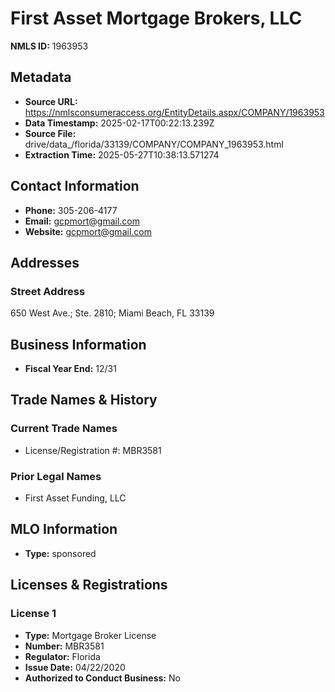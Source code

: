 # First Asset Mortgage Brokers, LLC

**NMLS ID:** 1963953

## Metadata
- **Source URL:** https://nmlsconsumeraccess.org/EntityDetails.aspx/COMPANY/1963953
- **Data Timestamp:** 2025-02-17T00:22:13.239Z
- **Source File:** drive/data_/florida/33139/COMPANY/COMPANY_1963953.html
- **Extraction Time:** 2025-05-27T10:38:13.571274

## Contact Information
- **Phone:** 305-206-4177
- **Email:** gcpmort@gmail.com
- **Website:** gcpmort@gmail.com

## Addresses
### Street Address
650 West Ave.; Ste. 2810; Miami Beach, FL 33139

## Business Information
- **Fiscal Year End:** 12/31

## Trade Names & History
### Current Trade Names
- License/Registration #: MBR3581

### Prior Legal Names
- First Asset Funding, LLC

## MLO Information
- **Type:** sponsored

## Licenses & Registrations

### License 1
- **Type:** Mortgage Broker License
- **Number:** MBR3581
- **Regulator:** Florida
- **Issue Date:** 04/22/2020
- **Authorized to Conduct Business:** No
